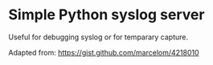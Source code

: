 # Simple Python syslog server

Useful for debugging syslog or for temparary capture.

Adapted from: https://gist.github.com/marcelom/4218010
